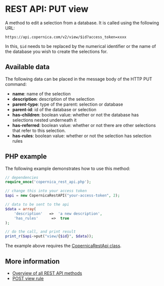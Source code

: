 # REST API: PUT view

A method to edit a selection from a database. It is called using the 
following URL:

`https://api.copernica.com/v2/view/$id?access_token=xxxx`

In this, `$id` needs to be replaced by the numerical identifier or the 
name of the database you wish to create the selections for.

## Available data

The following data can be placed in the message body of the HTTP 
PUT command:

- **name**: name of the selection
- **description**: description of the selection
- **parent-type**: type of the parent: selection or database
- **parent-id**: id of the database or selection
- **has-children**: boolean value: whether or not the database has 
selections nested underneath it
- **has-referred**: boolean value: whether or not there are other 
selections that refer to this selection.
- **has-rules**: boolean value: whether or not the selection has 
selection rules

## PHP example

The following example demonstrates how to use this method:

```php
// dependencies
require_once('copernica_rest_api.php');

// change this into your access token
$api = new CopernicaRestAPI("your-access-token", 2);

// data to be sent to the api
$data = array(
   	'description'   =>  'a new description',
   	'has_rules'      =>  true
);

// do the call, and print result
print_r($api->put("view/{$id}", $data));
```

The example above requires the [CopernicaRestApi class](rest-php).

## More information

* [Overview of all REST API methods](./rest-api)
* [POST view rule](./rest-post-view-rules)
